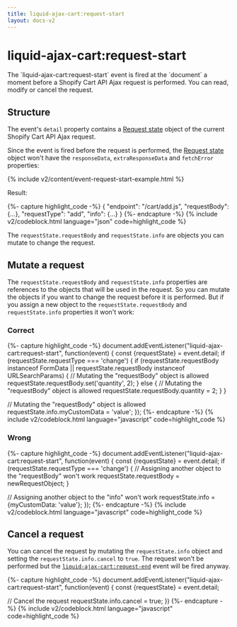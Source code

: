 ```yaml
---
title: liquid-ajax-cart:request-start
layout: docs-v2
---
```


# liquid-ajax-cart:request-start

<p class="lead" markdown="1">
The `liquid-ajax-cart:request-start` event is fired at the `document` a moment before a Shopify Cart API Ajax request is performed.
You can read, modify or cancel the request.
</p>

## Structure

The event's `detail` property contains a [Request state](/v2/docs/request-state/) object 
of the current Shopify Cart API Ajax request.

Since the event is fired before the request is performed, 
the [Request state](/v2/docs/request-state/) object won't have the `responseData`, `extraResponseData` and `fetchError` properties:

{% include v2/content/event-request-start-example.html %}

Result:

{%- capture highlight_code -%}
{
  "endpoint": "/cart/add.js",
  "requestBody": {…},
  "requestType": "add",
  "info": {…}
}
{%- endcapture -%}
{% include v2/codeblock.html language="json" code=highlight_code %}

The `requestState.requestBody` and `requestState.info` are objects you can mutate to change the request.

## Mutate a request

The `requestState.requestBody` and `requestState.info` properties are references to the objects that will be used in the request.
So you can mutate the objects if you want to change the request before it is performed.
But if you assign a new object to the `requestState.requestBody` and `requestState.info` properties it won't work:

### Correct
{%- capture highlight_code -%}
document.addEventListener("liquid-ajax-cart:request-start", function(event) {
  const {requestState} = event.detail;
  if (requestState.requestType === 'change') {
    if (requestState.requestBody instanceof FormData || requestState.requestBody instanceof URLSearchParams) {
      // Mutating the "requestBody" object is allowed
      requestState.requestBody.set('quantity', 2);
    } else {
      // Mutating the "requestBody" object is allowed
      requestState.requestBody.quantity = 2;
    }
  }

  // Mutating the "requestBody" object is allowed
  requestState.info.myCustomData = 'value';
});
{%- endcapture -%}
{% include v2/codeblock.html language="javascript" code=highlight_code %}

### Wrong
{%- capture highlight_code -%}
document.addEventListener("liquid-ajax-cart:request-start", function(event) {
  const {requestState} = event.detail;
  if (requestState.requestType === 'change') {
    // Assigning another object to the "requestBody" won't work
    requestState.requestBody = newRequestObject;
  }

  // Assigning another object to the "info" won't work
  requestState.info = {myCustomData: 'value'};
});
{%- endcapture -%}
{% include v2/codeblock.html language="javascript" code=highlight_code %}

## Cancel a request

You can cancel the request by mutating the `requestState.info` object and setting the `requestState.info.cancel` to `true`.
The request won't be performed but the [`liquid-ajax-cart:request-end`](/v2/docs/event-request-end/) event will be fired anyway.

{%- capture highlight_code -%}
document.addEventListener("liquid-ajax-cart:request-start", function(event) {
  const {requestState} = event.detail;

  // Cancel the request
  requestState.info.cancel = true;
})
{%- endcapture -%}
{% include v2/codeblock.html language="javascript" code=highlight_code %}